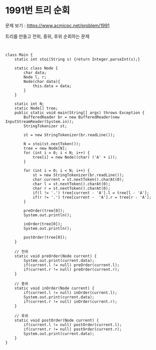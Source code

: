 # 1991번 트리 순회

문제 보기 : <https://www.acmicpc.net/problem/1991>

트리를 만들고 전위, 중위, 후위 순회하는 문제


<pre><code>

class Main {
    static int stoi(String s) {return Integer.parseInt(s);}

    static class Node {
        char data;
        Node l, r;
        Node(char data){
            this.data = data;
        }
    }

    static int N;
    static Node[] tree;
    public static void main(String[] args) throws Exception {
        BufferedReader br = new BufferedReader(new InputStreamReader(System.in));
        StringTokenizer st;

        st = new StringTokenizer(br.readLine());

        N = stoi(st.nextToken());
        tree = new Node[N];
        for (int i = 0; i < N; i++) {
            tree[i] = new Node((char) ('A' + i));
        }

        for (int i = 0; i < N; i++) {
            st = new StringTokenizer(br.readLine());
            char current = st.nextToken().charAt(0);
            char l = st.nextToken().charAt(0);
            char r = st.nextToken().charAt(0);
            if(l != '.') tree[current - 'A'].l = tree[l - 'A'];
            if(r != '.') tree[current -  'A'].r = tree[r - 'A'];
        }

        preOrder(tree[0]);
        System.out.println();

        inOrder(tree[0]);
        System.out.println();
        
        postOrder(tree[0]);
    }

    // 전위
    static void preOrder(Node current) {
        System.out.print(current.data);
        if(current.l != null) preOrder(current.l);
        if(current.r != null) preOrder(current.r);
    }

    // 중위
    static void inOrder(Node current) {
        if(current.l != null) inOrder(current.l);
        System.out.print(current.data);
        if(current.r != null) inOrder(current.r);
    }

    // 후위
    static void postOrder(Node current) {
        if(current.l != null) postOrder(current.l);
        if(current.r != null) postOrder(current.r);
        System.out.print(current.data);
    }
}

</code></pre>